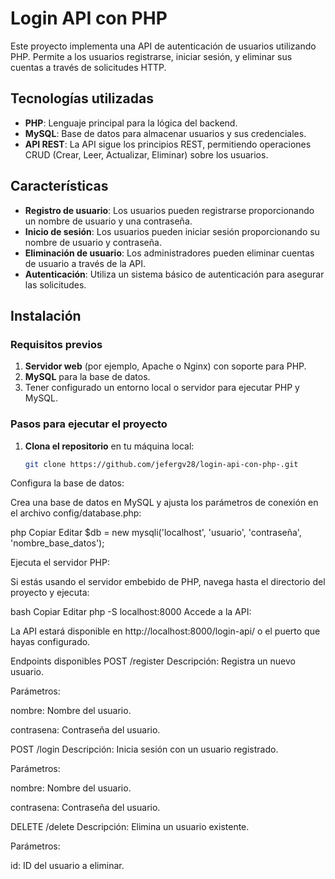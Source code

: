 # Login API con PHP

Este proyecto implementa una API de autenticación de usuarios utilizando PHP. Permite a los usuarios registrarse, iniciar sesión, y eliminar sus cuentas a través de solicitudes HTTP.

## Tecnologías utilizadas

- **PHP**: Lenguaje principal para la lógica del backend.
- **MySQL**: Base de datos para almacenar usuarios y sus credenciales.
- **API REST**: La API sigue los principios REST, permitiendo operaciones CRUD (Crear, Leer, Actualizar, Eliminar) sobre los usuarios.

## Características

- **Registro de usuario**: Los usuarios pueden registrarse proporcionando un nombre de usuario y una contraseña.
- **Inicio de sesión**: Los usuarios pueden iniciar sesión proporcionando su nombre de usuario y contraseña.
- **Eliminación de usuario**: Los administradores pueden eliminar cuentas de usuario a través de la API.
- **Autenticación**: Utiliza un sistema básico de autenticación para asegurar las solicitudes.

## Instalación

### Requisitos previos

1. **Servidor web** (por ejemplo, Apache o Nginx) con soporte para PHP.
2. **MySQL** para la base de datos.
3. Tener configurado un entorno local o servidor para ejecutar PHP y MySQL.

### Pasos para ejecutar el proyecto

1. **Clona el repositorio** en tu máquina local:
   ```bash
   git clone https://github.com/jefergv28/login-api-con-php-.git


Configura la base de datos:

Crea una base de datos en MySQL y ajusta los parámetros de conexión en el archivo config/database.php:

php
Copiar
Editar
$db = new mysqli('localhost', 'usuario', 'contraseña', 'nombre_base_datos');


Ejecuta el servidor PHP:

Si estás usando el servidor embebido de PHP, navega hasta el directorio del proyecto y ejecuta:

bash
Copiar
Editar
php -S localhost:8000
Accede a la API:

La API estará disponible en http://localhost:8000/login-api/ o el puerto que hayas configurado.

Endpoints disponibles
POST /register
Descripción: Registra un nuevo usuario.

Parámetros:

nombre: Nombre del usuario.

contrasena: Contraseña del usuario.

POST /login
Descripción: Inicia sesión con un usuario registrado.

Parámetros:

nombre: Nombre del usuario.

contrasena: Contraseña del usuario.

DELETE /delete
Descripción: Elimina un usuario existente.

Parámetros:

id: ID del usuario a eliminar.
